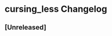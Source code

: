 <!-- Keep a Changelog guide -> https://keepachangelog.com -->

# cursing_less Changelog

## [Unreleased]

